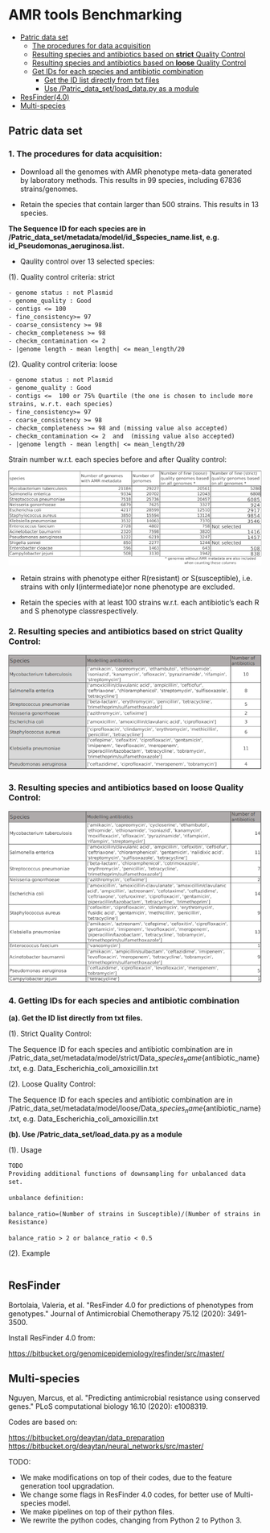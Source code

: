 # AMR tools Benchmarking

- [Patric data set](#data)
    - [The procedures for data acquisition](#pro)
    - [Resulting species and antibiotics based on **strict** Quality Control](#strict)
    - [Resulting species and antibiotics based on **loose** Quality Control](#loose)
    - [Get IDs for each species and antibiotic combination](#u)
        - [Get the ID list directly from txt files](#files)
        - [Use /Patric_data_set/load_data.py as a module](#getdata)
- [ResFinder(4.0)](#p)
- [Multi-species](#m)


## <a name="data"></a>Patric data set
### <a name="pro"></a>**1. The procedures for data acquisition:**

- Download all the genomes with AMR phenotype meta-data generated by laboratory methods. This results in 99 species, including 67836 strains/genomes.

- Retain the species that contain larger than 500 strains. This results in 13 species.

**The Sequence ID for each species are in /Patric_data_set/metadata/model/id_$species_name.list, e.g. id_Pseudomonas_aeruginosa.list.**

- Qaulity control over 13 selected species: 

(1). Quality control criteria: strict

    - genome status : not Plasmid
    - genome_quality : Good
    - contigs <= 100
    - fine_consistency>= 97
    - coarse_consistency >= 98
    - checkm_completeness >= 98
    - checkm_contamination <= 2
    - |genome length - mean length| <= mean_length/20


(2). Quality control criteria: loose

    - genome status : not Plasmid
    - genome_quality : Good
    - contigs <=  100 or 75% Quartile (the one is chosen to include more strains, w.r.t. each species)
    - fine_consistency>= 97
    - coarse_consistency >= 98
    - checkm_completeness >= 98 and (missing value also accepted)
    - checkm_contamination <= 2  and  (missing value also accepted)
    - |genome length - mean length| <= mean_length/20
   

Strain number w.r.t. each species before and after Quality control:

![plot](./Patric_data_set/strain_n.png) 

- Retain strains with phenotype either R(resistant) or S(susceptible), i.e. strains with only I(intermediate)or none phenotype are excluded.

- Retain the species with at least 100 strains w.r.t.  each antibiotic’s each R and S phenotype classrespectively. 


### <a name="strict"></a>2. Resulting species and antibiotics based on **strict** Quality Control:

![plot](./Patric_data_set/species_strict.png) 



    
### <a name="loose"></a>3. Resulting species and antibiotics based on **loose** Quality Control:

![plot](./Patric_data_set/species_loose.png)



### <a name="u"></a> 4. Getting IDs for each species and antibiotic combination

**(a). Get the ID list directly from txt files.**

(1). Strict Quality Control: 

The Sequence ID for each species and antibiotic combination are in /Patric_data_set/metadata/model/strict/Data_${species_name}${antibiotic_name}.txt, e.g. Data_Escherichia_coli_amoxicillin.txt

(2). Loose Quality Control:

The Sequence ID for each species and antibiotic combination are in /Patric_data_set/metadata/model/loose/Data_${species_name}${antibiotic_name}.txt, e.g. Data_Escherichia_coli_amoxicillin.txt

**(b). Use /Patric_data_set/load_data.py as a module**

(1). Usage




```
TODO
Providing additional functions of downsampling for unbalanced data set.

unbalance definition:

balance_ratio=(Number of strains in Susceptible)/(Number of strains in Resistance)

balance_ratio > 2 or balance_ratio < 0.5
```


(2). Example

```

```



## <a name="p"></a> ResFinder

Bortolaia, Valeria, et al. "ResFinder 4.0 for predictions of phenotypes from genotypes." Journal of Antimicrobial Chemotherapy 75.12 (2020): 3491-3500.

Install ResFinder 4.0 from:

https://bitbucket.org/genomicepidemiology/resfinder/src/master/




## <a name="m"></a> Multi-species
Nguyen, Marcus, et al. "Predicting antimicrobial resistance using conserved genes." PLoS computational biology 16.10 (2020): e1008319.

Codes are based on:

https://bitbucket.org/deaytan/data_preparation
https://bitbucket.org/deaytan/neural_networks/src/master/

TODO:

- We make modifications on top of their codes, due to the feature generation tool upgradation. 
- We change some flags in ResFinder 4.0 codes, for better use of Multi-species model.
- We make pipelines on top of their python files.
- We rewrite the python codes, changing from Python 2 to Python 3.



